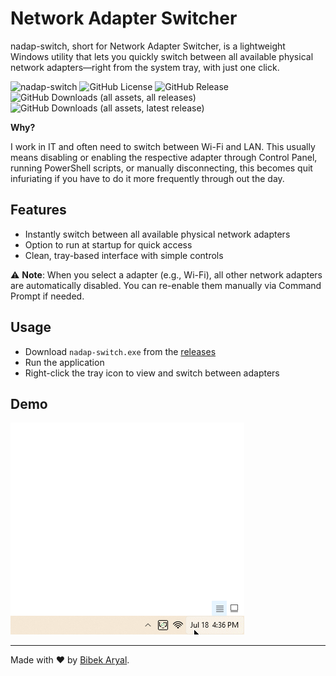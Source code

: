 # Network Adapter Switcher

nadap-switch, short for Network Adapter Switcher, is a lightweight Windows utility that lets you quickly switch between all available physical network adapters—right from the system tray, with just one click.

![nadap-switch](https://img.shields.io/badge/nadap--switch-active-brightgreen)
![GitHub License](https://img.shields.io/github/license/arlbibek/nadap-switch)
![GitHub Release](https://img.shields.io/github/v/release/arlbibek/nadap-switch)
![GitHub Downloads (all assets, all releases)](https://img.shields.io/github/downloads/arlbibek/nadap-switch/total)
![GitHub Downloads (all assets, latest release)](https://img.shields.io/github/downloads/arlbibek/nadap-switch/latest/total)

**Why?**

I work in IT and often need to switch between Wi-Fi and LAN. This usually means disabling or enabling the respective adapter through Control Panel, running PowerShell scripts, or manually disconnecting, this becomes quit infuriating if you have to do it more frequently through out the day.

## Features

- Instantly switch between all available physical network adapters
- Option to run at startup for quick access
- Clean, tray-based interface with simple controls

⚠️ **Note**: When you select a adapter (e.g., Wi-Fi), all other network adapters are automatically disabled. You can re-enable them manually via Command Prompt if needed.

## Usage

- Download `nadap-switch.exe` from the [releases](https://github.com/arlbibek/nadap-switch/releases/latest)
- Run the application
- Right-click the tray icon to view and switch between adapters

## Demo

![ndap-switch app demo](demo.gif)

---

Made with ❤️ by [Bibek Aryal](https://bibeka.com.np/).
